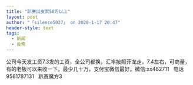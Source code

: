 ```yaml
---
title: "趴赛出皮索50万以上"
layout: post
author: "「silence5027」 on 2020-1-17 20:47"
header-style: text
tags:
  - 新闻
  - 皮索
---
```


<head></head>
<body>
  公司今天发工资7.3发的工资，全公司都换，汇率按照菲龙走，7.4左右，可商量，有的老板可以来收一下。最少几十万，支付宝微信最好。微信:xx482711&nbsp; &nbsp;电话9561787131&nbsp; &nbsp;趴赛魔方3
</body>


